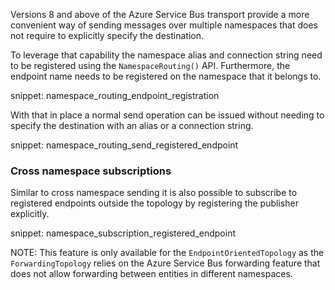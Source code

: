 Versions 8 and above of the Azure Service Bus transport provide a more convenient way of sending messages over multiple namespaces that does not require to explicitly specify the destination.

To leverage that capability the namespace alias and connection string need to be registered using the `NamespaceRouting()` API. Furthermore, the endpoint name needs to be registered on the namespace that it belongs to.

snippet: namespace_routing_endpoint_registration

With that in place a normal send operation can be issued without needing to specify the destination with an alias or a connection string.

snippet: namespace_routing_send_registered_endpoint


### Cross namespace subscriptions

Similar to cross namespace sending it is also possible to subscribe to registered endpoints outside the topology by registering the publisher explicitly.

snippet: namespace_subscription_registered_endpoint

NOTE: This feature is only available for the `EndpointOrientedTopology` as the `ForwardingTopology` relies on the Azure Service Bus forwarding feature that does not allow forwarding between entities in different namespaces.